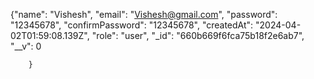  {"name": "Vishesh",
        "email": "Vishesh@gmail.com",
        "password": "12345678",
        "confirmPassword": "12345678",
        "createdAt": "2024-04-02T01:59:08.139Z",
        "role": "user",
        "_id": "660b669f6fca75b18f2e6ab7",
        "__v": 0

        }